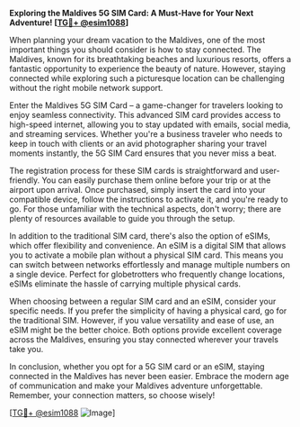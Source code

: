 **Exploring the Maldives 5G SIM Card: A Must-Have for Your Next Adventure! [[TG💪+ @esim1088](https://t.me/s/esim1088)]**

When planning your dream vacation to the Maldives, one of the most important things you should consider is how to stay connected. The Maldives, known for its breathtaking beaches and luxurious resorts, offers a fantastic opportunity to experience the beauty of nature. However, staying connected while exploring such a picturesque location can be challenging without the right mobile network support.

Enter the Maldives 5G SIM Card – a game-changer for travelers looking to enjoy seamless connectivity. This advanced SIM card provides access to high-speed internet, allowing you to stay updated with emails, social media, and streaming services. Whether you're a business traveler who needs to keep in touch with clients or an avid photographer sharing your travel moments instantly, the 5G SIM Card ensures that you never miss a beat.

The registration process for these SIM cards is straightforward and user-friendly. You can easily purchase them online before your trip or at the airport upon arrival. Once purchased, simply insert the card into your compatible device, follow the instructions to activate it, and you're ready to go. For those unfamiliar with the technical aspects, don't worry; there are plenty of resources available to guide you through the setup.

In addition to the traditional SIM card, there's also the option of eSIMs, which offer flexibility and convenience. An eSIM is a digital SIM that allows you to activate a mobile plan without a physical SIM card. This means you can switch between networks effortlessly and manage multiple numbers on a single device. Perfect for globetrotters who frequently change locations, eSIMs eliminate the hassle of carrying multiple physical cards.

When choosing between a regular SIM card and an eSIM, consider your specific needs. If you prefer the simplicity of having a physical card, go for the traditional SIM. However, if you value versatility and ease of use, an eSIM might be the better choice. Both options provide excellent coverage across the Maldives, ensuring you stay connected wherever your travels take you.

In conclusion, whether you opt for a 5G SIM card or an eSIM, staying connected in the Maldives has never been easier. Embrace the modern age of communication and make your Maldives adventure unforgettable. Remember, your connection matters, so choose wisely!

[[TG💪+ @esim1088](https://t.me/s/esim1088) ![Image](https://i.postimg.cc/Y0z9fWf4/image.png)]